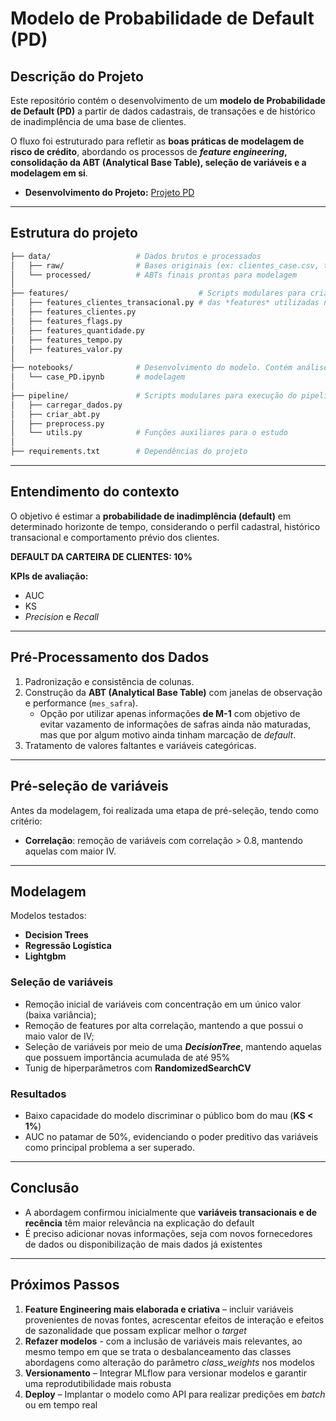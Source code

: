 # Modelo de Probabilidade de Default (PD) 

## Descrição do Projeto  

Este repositório contém o desenvolvimento de um **modelo de Probabilidade de Default (PD)** a partir de dados cadastrais, de transações e de histórico de inadimplência de uma base de clientes.

O fluxo foi estruturado para refletir as **boas práticas de modelagem de risco de crédito**, abordando os processos de ***feature engineering*, consolidação da ABT (Analytical Base Table), seleção de variáveis e a modelagem em si**.  

- **Desenvolvimento do Projeto:** [Projeto PD](notebooks/case_PD.ipynb)  

---

## Estrutura do projeto

```bash
├── data/                   # Dados brutos e processados 
│   ├── raw/                # Bases originais (ex: clientes_case.csv, transacoes_case.csv)
│   └── processed/          # ABTs finais prontas para modelagem        
│
├── features/                             # Scripts modulares para criação 
│   ├── features_clientes_transacional.py # das *features* utilizadas na modelagem 
│   ├── features_clientes.py
│   ├── features_flags.py
│   ├── features_quantidade.py
│   ├── features_tempo.py
│   ├── features_valor.py
│
├── notebooks/              # Desenvolvimento do modelo. Contém análises exploratórias e
│   └── case_PD.ipynb       # modelagem
│
├── pipeline/               # Scripts modulares para execução do pipeline. 
│   ├── carregar_dados.py
│   ├── criar_abt.py
│   ├── preprocess.py
│   └── utils.py            # Funções auxiliares para o estudo
│
├── requirements.txt        # Dependências do projeto
```
---

## Entendimento do contexto

O objetivo é estimar a **probabilidade de inadimplência (default)** em determinado horizonte de tempo, considerando o perfil cadastral, histórico transacional e comportamento prévio dos clientes.  

**DEFAULT DA CARTEIRA DE CLIENTES: 10%**

**KPIs de avaliação:**  
- AUC 
- KS
- *Precision* e *Recall*

---

## Pré-Processamento dos Dados  

1. Padronização e consistência de colunas.  
2. Construção da **ABT (Analytical Base Table)** com janelas de observação e performance (`mes_safra`).  
   - Opção por utilizar apenas informações **de M-1** com objetivo de evitar vazamento de informações de safras ainda não maturadas, mas que por algum motivo ainda tinham marcação de *default*.  
3. Tratamento de valores faltantes e variáveis categóricas.  

---

## Pré-seleção de variáveis

Antes da modelagem, foi realizada uma etapa de pré-seleção, tendo como critério:  

- **Correlação**: remoção de variáveis com correlação > 0.8, mantendo aquelas com maior IV.  

---

## Modelagem  

Modelos testados:

- **Decision Trees** 
- **Regressão Logística** 
- **Lightgbm** 

### Seleção de variáveis
- Remoção inicial de variáveis com concentração em um único valor (baixa variância);
- Remoção de features por alta correlação, mantendo a que possui o maio valor de IV;
- Seleção de variáveis por meio de uma ***DecisionTree***, mantendo aquelas que possuem importância acumulada de até 95%
- Tunig de hiperparâmetros com **RandomizedSearchCV**

### Resultados  

- Baixo capacidade do modelo discriminar o público bom do mau (**KS < 1%**)
- AUC no patamar de 50%, evidenciando o poder preditivo das variáveis como principal problema a ser superado.

---

## Conclusão

- A abordagem confirmou inicialmente que **variáveis transacionais e de recência** têm maior relevância na explicação do default
- É preciso adicionar novas informações, seja com novos fornecedores de dados ou disponibilização de mais dados já existentes
---

## Próximos Passos  

1. **Feature Engineering mais elaborada e criativa** – incluir variáveis provenientes de novas fontes, acrescentar efeitos de interação e efeitos de sazonalidade que possam explicar melhor o *target* 
2. **Refazer modelos** - com a inclusão de variáveis mais relevantes, ao mesmo tempo em que se trata o desbalanceamento das classes abordagens como alteração do parâmetro *class_weights* nos modelos
4. **Versionamento** – Integrar MLflow para versionar modelos e garantir uma reprodutibilidade mais robusta
3. **Deploy** – Implantar o modelo como API para realizar predições em *batch* ou em tempo real

